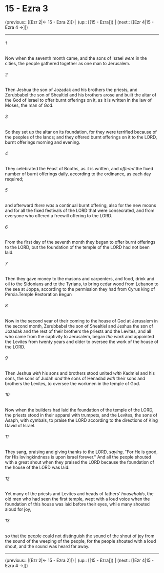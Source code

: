 # 15 - Ezra 3

(previous:: [[Ezr 2|← 15 - Ezra 2]]) | (up:: [[15 - Ezra]]) | (next:: [[Ezr 4|15 - Ezra 4 →]])

***


###### 1 
Now when the seventh month came, and the sons of Israel _were_ in the cities, the people gathered together as one man to Jerusalem. 

###### 2 
Then Jeshua the son of Jozadak and his brothers the priests, and Zerubbabel the son of Shealtiel and his brothers arose and built the altar of the God of Israel to offer burnt offerings on it, as it is written in the law of Moses, the man of God. 

###### 3 
So they set up the altar on its foundation, for they were terrified because of the peoples of the lands; and they offered burnt offerings on it to the LORD, burnt offerings morning and evening. 

###### 4 
They celebrated the Feast of Booths, as it is written, and _offered_ the fixed number of burnt offerings daily, according to the ordinance, as each day required; 

###### 5 
and afterward _there was_ a continual burnt offering, also for the new moons and for all the fixed festivals of the LORD that were consecrated, and from everyone who offered a freewill offering to the LORD. 

###### 6 
From the first day of the seventh month they began to offer burnt offerings to the LORD, but the foundation of the temple of the LORD had not been laid. 

###### 7 
Then they gave money to the masons and carpenters, and food, drink and oil to the Sidonians and to the Tyrians, to bring cedar wood from Lebanon to the sea at Joppa, according to the permission they had from Cyrus king of Persia.Temple Restoration Begun 

###### 8 
Now in the second year of their coming to the house of God at Jerusalem in the second month, Zerubbabel the son of Shealtiel and Jeshua the son of Jozadak and the rest of their brothers the priests and the Levites, and all who came from the captivity to Jerusalem, began _the work_ and appointed the Levites from twenty years and older to oversee the work of the house of the LORD. 

###### 9 
Then Jeshua _with_ his sons and brothers stood united _with_ Kadmiel and his sons, the sons of Judah _and_ the sons of Henadad _with_ their sons and brothers the Levites, to oversee the workmen in the temple of God. 

###### 10 
Now when the builders had laid the foundation of the temple of the LORD, the priests stood in their apparel with trumpets, and the Levites, the sons of Asaph, with cymbals, to praise the LORD according to the directions of King David of Israel. 

###### 11 
They sang, praising and giving thanks to the LORD, _saying_, "For He is good, for His lovingkindness is upon Israel forever." And all the people shouted with a great shout when they praised the LORD because the foundation of the house of the LORD was laid. 

###### 12 
Yet many of the priests and Levites and heads of fathers' _households_, the old men who had seen the first temple, wept with a loud voice when the foundation of this house was laid before their eyes, while many shouted aloud for joy, 

###### 13 
so that the people could not distinguish the sound of the shout of joy from the sound of the weeping of the people, for the people shouted with a loud shout, and the sound was heard far away.

***

(previous:: [[Ezr 2|← 15 - Ezra 2]]) | (up:: [[15 - Ezra]]) | (next:: [[Ezr 4|15 - Ezra 4 →]])
